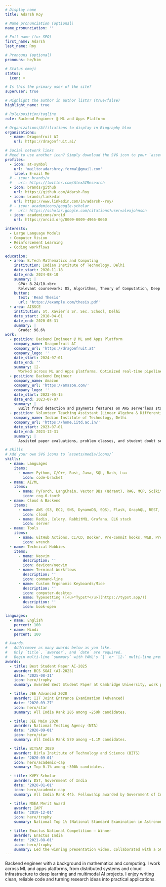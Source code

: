 ```yaml
---
# Display name
title: Adarsh Roy

# Name pronunciation (optional)
name_pronunciation: ''

# Full name (for SEO)
first_name: Adarsh
last_name: Roy

# Pronouns (optional)
pronouns: he/him

# Status emoji
status:
  icon: ⌨️

# Is this the primary user of the site?
superuser: true

# Highlight the author in author lists? (true/false)
highlight_name: true

# Role/position/tagline
role: Backend Engineer @ ML and Apps Platform

# Organizations/Affiliations to display in Biography blox
organizations:
  - name: Dragonfruit AI
    url: https://dragonfruit.ai/

# Social network links
# Need to use another icon? Simply download the SVG icon to your `assets/media/icons/` folder.
profiles:
  - icon: at-symbol
    url: 'mailto:adarshroy.formal@gmail.com'
    label: E-mail Me
  # - icon: brands/x
  #   url: https://twitter.com/AlexAIResearch
  - icon: brands/github
    url: https://github.com/Adarsh-Roy
  - icon: brands/linkedin
    url: https://www.linkedin.com/in/adarsh--roy/
  # - icon: academicons/google-scholar
  #   url: https://scholar.google.com/citations?user=alexjohnson
  - icon: academicons/orcid
    url: https://orcid.org/0009-0009-4966-0660

interests:
  - Large Language Models
  - Computer Vision
  - Reinforcement Learning
  - Coding workflows

education:
  - area: B.Tech Mathematics and Computing
    institution: Indian Institute of Technology, Delhi
    date_start: 2020-11-18
    date_end: 2024-08-10
    summary: |
      GPA: 8.24/10.<br>
      Relevant coursework: OS, Algorithms, Theory of Computation, Deep Learning, Data Mining, NLP.
    button:
      text: 'Read Thesis'
      url: 'https://example.com/thesis.pdf'
  - area: AISSCE
    institution: St. Xavier’s Sr. Sec. School, Delhi
    date_start: 2018-04-01
    date_end: 2020-05-31
    summary: |
      Grade: 96.6%
work:
  - position: Backend Engineer @ ML and Apps Platform
    company_name: Dragonfruit AI
    company_url: 'https://dragonfruit.at'
    company_logo: ''
    date_start: 2024-07-01
    date_end: ''
    summary: |2-
      Worked across ML and Apps platforms. Optimized real-time pipelines and backend APIs, cut latency by >95%, and shipped production features in multimodal AI and enterprise apps.
  - position: Backend Engineer
    company_name: Amazon
    company_url: 'https://amazon.com/'
    company_logo: ''
    date_start: 2023-05-15
    date_end: 2023-07-07
    summary: |
      Built fraud detection and payments features on AWS serverless stack, saving millions in logistics costs and streamlining EU operations.
  - position: Volunteer Teaching Assistant (Linear Algebra & Differential Equations)
    company_name: Indian Institute of Technology, Delhi
    company_url: 'https://home.iitd.ac.in/'
    date_start: 2023-07-01
    date_end: 2023-12-31
    summary: |
      Assisted paper evaluations, problem classes, and student doubt sessions (Volunteer Role)

# Skills
# Add your own SVG icons to `assets/media/icons/`
skills:
  - name: Languages
    items:
      - name: Python, C/C++, Rust, Java, SQL, Bash, Lua
        icon: code-bracket
  - name: AI/ML
    items:
      - name: PyTorch, LangChain, Vector DBs (Qdrant), RAG, MCP, Scikit-learn
        icon: cog-6-tooth
  - name: Cloud & Backend
    items:
      - name: AWS (S3, EC2, SNS, DynamoDB, SQS), Flask, GraphQL, REST, JWT
        icon: cloud
      - name: Redis, Celery, RabbitMQ, Grafana, ELK stack
        icon: server
  - name: Tools
    items:
      - name: GitHub Actions, CI/CD, Docker, Pre-commit hooks, W&B, Prompt Engineering
        icon: wrench
  - name: Technical Hobbies
    items:
      - name: Neovim
        description: ''
        icon: devicon/neovim
      - name: Terminal Workflows
        description: ''
        icon: command-line
      - name: Custom Ergonomic Keyboards/Mice
        description: ''
        icon: computer-desktop
      - name: Typesetting ([<u>*Typst*</u>](https://typst.app/))
        description: ''
        icon: book-open

languages:
  - name: English
    percent: 100
  - name: Hindi
    percent: 100

# Awards.
#   Add/remove as many awards below as you like.
#   Only `title`, `awarder`, and `date` are required.
#   Begin multi-line `summary` with YAML's `|` or `|2-` multi-line prefix and indent 2 spaces below.
awards:
  - title: Best Student Paper AI-2025
    awarder: BCS SGAI (AI-2025)
    date: '2025-08-31'
    icon: hero/trophy
    summary: Awarded Best Student Paper at Cambridge University, work published in Springer Nature Lecture Notes in Computer Science (LNCS).

  - title: JEE Advanced 2020
    awarder: IIT Joint Entrance Examination (Advanced)
    date: '2020-09-27'
    icon: hero/star
    summary: All India Rank 285 among ~250k candidates.

  - title: JEE Main 2020
    awarder: National Testing Agency (NTA)
    date: '2020-09-01'
    icon: hero/star
    summary: All India Rank 570 among ~1.1M candidates.

  - title: BITSAT 2020
    awarder: Birla Institute of Technology and Science (BITS)
    date: '2020-09-01'
    icon: hero/academic-cap
    summary: Top 0.1% among ~300k candidates.

  - title: KVPY Scholar
    awarder: DST, Government of India
    date: '2020-01-01'
    icon: hero/academic-cap
    summary: All India Rank 445. Fellowship awarded by Government of India.

  - title: NSEA Merit Award
    awarder: IAPT
    date: '2019-12-01'
    icon: hero/trophy
    summary: National Top 1% (National Standard Examination in Astronomy).

  - title: Enactus National Competition — Winner
    awarder: Enactus India
    date: '2021-08-01'
    icon: hero/trophy
    summary: Led the winning presentation video, collaborated with a 50+ member team.
---
```

Backend engineer with a background in mathematics and computing. I work across ML and apps platforms, from distributed systems and cloud infrastructure to deep learning and multimodal AI projects. I enjoy writing clean, reliable code and turning research ideas into practical applications.
